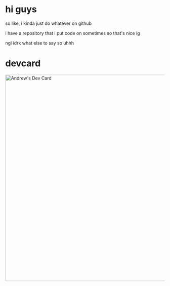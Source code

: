 # hi guys
so like, i kinda just do whatever on github

i have a repository that i put code on sometimes so that's nice ig

ngl idrk what else to say so uhhh

# devcard
<a href="https://app.daily.dev/enter_field"><img src="https://api.daily.dev/devcards/v2/XU8FT7Lw7zHxb3RcsWavr.png?type=wide&r=v8q" width="652" alt="Andrew's Dev Card"/></a>
